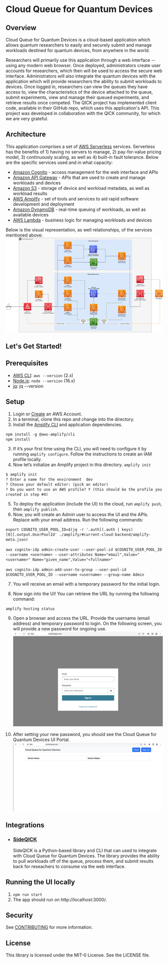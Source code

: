 # Cloud Queue for Quantum Devices

## Overview
Cloud Queue for Quantum Devices is a cloud-based application which allows quantum researchers to easily and securely submit and manage workloads destined for quantum devices, from anywhere in the world. 

Researchers will primarily use this application through a web interface -- using any modern web browser. Once deployed, administrators create user accounts for researchers, which then will be used to access the secure web interface. Administrators will also integrate the quantum devices with the application which will provide researchers the ability to submit workloads to  devices. Once logged in, researchers can view the queues they have access to, view the characteristics of the device attached to the queue, submit experiments, view and manage their queued experiments, and retrieve results once competed. The QICK project has implemented client code, available in their GitHub repo, which uses this application's API. This project was developed in collaboration with the QICK community, for which we are very grateful.

## Architecture
This application comprises a set of [AWS Serverless](https://aws.amazon.com/serverless/) services. Serverless has the benefits of 1) having no servers to manage, 2) pay-for-value pricing model, 3) continuously scaling, as well as 4) built-in fault tolerance. Below are the specific services used and in what capacity:

- [Amazon Cognito](https://aws.amazon.com/cognito/) - access management for the web interface and APIs
- [Amazon API Gateway](https://aws.amazon.com/api-gateway/) - APIs that are used to create and manage workloads and devices
- [Amazon S3](https://aws.amazon.com/s3/) - storage of device and workload metadata, as well as workload results
- [AWS Amplify](https://aws.amazon.com/amplify/) - set of tools and services to aid rapid software development and deployment
- [Amazon DynamoDB](https://aws.amazon.com/dynamodb/) - real-time queuing of workloads, as well as available devices
- [AWS Lambda](https://aws.amazon.com/lambda/) - business logic for managing workloads and devices

Below is the visual representation, as well relationships, of the services mentioned above:
![Architecture](./assets/architecture.png)

## Let's Get Started!

## Prerequisites
- [AWS CLI](https://docs.aws.amazon.com/cli/latest/userguide/cli-chap-getting-started.html): `aws --version` (2.x)
- [Node.js](https://nodejs.org/en/download/): `node --version` (16.x)
- [jq](https://stedolan.github.io/jq/): jq --version

## Setup

1. Login or [Create](https://portal.aws.amazon.com/billing/signup?type=enterprise#/start) an AWS Account.
2. In a terminal, clone this repo and change into the directory.
3. Install the [Amplify CLI](https://github.com/aws-amplify/amplify-cli) and application dependencies.
```
npm install -g @aws-amplify/cli
npm install
```
3. If it’s your first time using the CLI, you will need to configure it by running `amplify configure`. Follow the instructions to create an IAM profile locally.
4. Now let’s initialize an Amplify project in this directory. `amplify init`

```
$ amplify init
? Enter a name for the environment  dev
? Choose your default editor: (pick an editor)
? Do you want to use an AWS profile? Y (this should be the profile you created in step #4)
```

5. To deploy the application (include the UI) to the cloud, run `amplify push`, then `amplify publish`.
6. Now, you will create an Admin user to access the UI and the APIs. Replace <username> with your email address. Run the following commands:
```
export COGNITO_USER_POOL_ID=$(jq -r '.auth[(.auth | keys)[0]].output.UserPoolId' ./amplify/#current-cloud-backend/amplify-meta.json)

aws cognito-idp admin-create-user --user-pool-id $COGNITO_USER_POOL_ID --username <username> --user-attributes Name="email",Value="<username>" Name="given_name",Value="<fullname>"

aws cognito-idp admin-add-user-to-group --user-pool-id $COGNITO_USER_POOL_ID --username <username> --group-name Admin

```
7. You will receive an email with a temporary password for the initial login.

8. Now sign into the UI! You can retrieve the URL by running the following command:
```
amplify hosting status
```

9. Open a browser and access the URL. Provide the username (email address) and temporary password to login. On the following screen, you will provide a new password for ongoing use.
![Login](./assets/login.png)

10. After setting your new password, you should see the Cloud Queue for Quantum Devices UI Portal.
![Portal](./assets/portal.png)

## Integrations
- ### [SideQICK](https://github.com/openquantumhardware/qick/tree/main/aws)
    SideQICK is a Python-based library and CLI that can used to integrate with Cloud Queue for Quantum Devices. The library provides the ability to pull workloads off of the queue, process them, and submit results back for reseachers to consume via the web interface.

## Running the UI locally

1. `npm run start`
2. The app should run on http://localhost:3000/.

## Security

See [CONTRIBUTING](CONTRIBUTING.md#security-issue-notifications) for more information.

## License

This library is licensed under the MIT-0 License. See the LICENSE file.
